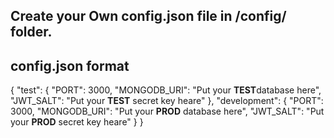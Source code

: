 ## Create your Own config.json file in /config/ folder.

## config.json format

{
"test": {
"PORT": 3000,
"MONGODB_URI": "Put your **TEST**database here",
"JWT_SALT": "Put your **TEST** secret key heare"
},
"development": {
"PORT": 3000,
"MONGODB_URI": "Put your **PROD** database here",
"JWT_SALT": "Put your **PROD** secret key heare"
}
}
